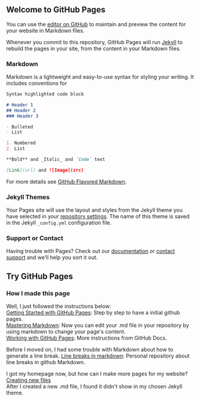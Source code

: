 ## Welcome to GitHub Pages

You can use the [editor on GitHub](https://github.com/mofree/mofree.github.io/edit/master/index.md) to maintain and preview the content for your website in Markdown files.

Whenever you commit to this repository, GitHub Pages will run [Jekyll](https://jekyllrb.com/) to rebuild the pages in your site, from the content in your Markdown files.

### Markdown

Markdown is a lightweight and easy-to-use syntax for styling your writing. It includes conventions for

```markdown
Syntax highlighted code block

# Header 1
## Header 2
### Header 3

- Bulleted
- List

1. Numbered
2. List

**Bold** and _Italic_ and `Code` text

[Link](url) and ![Image](src)
```

For more details see [GitHub Flavored Markdown](https://guides.github.com/features/mastering-markdown/).

### Jekyll Themes

Your Pages site will use the layout and styles from the Jekyll theme you have selected in your [repository settings](https://github.com/mofree/mofree.github.io/settings). The name of this theme is saved in the Jekyll `_config.yml` configuration file.

### Support or Contact

Having trouble with Pages? Check out our [documentation](https://help.github.com/categories/github-pages-basics/) or [contact support](https://github.com/contact) and we’ll help you sort it out.

## Try GitHub Pages
### How I made this page
Well, I just followed the instructions below:  
[Getting Started with GitHub Pages](https://guides.github.com/features/pages/): Step by step to have a initial github pages.  
[Mastering Markdown](https://guides.github.com/features/mastering-markdown/): 
Now you can edit your .md file in your repository by using markdown to change your page's content.  
[Working with GitHub Pages](https://docs.github.com/en/github/working-with-github-pages): More instructions from GitHub Docs.  

Before I moved on, I had some trouble with Markdown about how to generate a line break.
[Line breaks in markdown](https://gist.github.com/shaunlebron/746476e6e7a4d698b373): Personal repository about line breaks in github Markdown.  

I got my homepage now, but how can I make more pages for my website?  
[Creating new files](https://docs.github.com/en/github/managing-files-in-a-repository/creating-new-files)  
After I created a new .md file, I found it didn't show in my chosen Jekyll theme.
